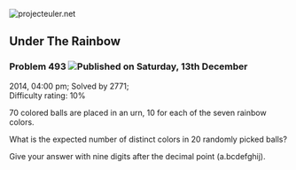![projecteuler.net](images/print_page_logo.png)

## Under The Rainbow

### Problem 493 ![](images/icon_info.png)Published on Saturday, 13th December
2014, 04:00 pm; Solved by 2771;  
Difficulty rating: 10%

70 colored balls are placed in an urn, 10 for each of the seven rainbow
colors.

What is the expected number of distinct colors in 20 randomly picked balls?

Give your answer with nine digits after the decimal point (a.bcdefghij).

  
  

